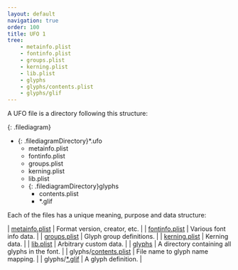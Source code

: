 ```yaml
---
layout: default
navigation: true
order: 100
title: UFO 1
tree:
    - metainfo.plist
    - fontinfo.plist
    - groups.plist
    - kerning.plist
    - lib.plist
    - glyphs
    - glyphs/contents.plist
    - glyphs/glif
---
```


A UFO file is a directory following this structure:

{: .filediagram}
- {: .filediagramDirectory}*.ufo
  - metainfo.plist
  - fontinfo.plist
  - groups.plist
  - kerning.plist
  - lib.plist
  - {: .filediagramDirectory}glyphs
    - contents.plist
    - *.glif


Each of the files has a unique meaning, purpose and data structure:

| [metainfo.plist](metainfo.plist)                      | Format version, creator, etc. |
| [fontinfo.plist](fontinfo.plist)                      | Various font info data. |
| [groups.plist](groups.plist)                          | Glyph group definitions. |
| [kerning.plist](kerning.plist)                        | Kerning data. |
| [lib.plist](lib.plist)                                | Arbitrary custom data. |
| [glyphs](glyphs)                                      | A directory containing all glyphs in the font. |
| glyphs/[contents.plist](glyphs/contents.plist)        | File name to glyph name mapping. |
| glyphs/[*.glif](glyphs/glif)                          | A glyph definition. |

